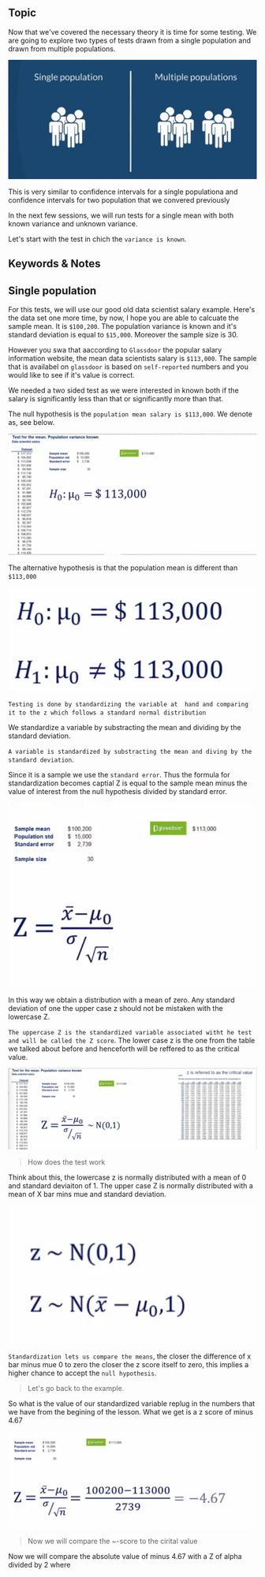 ## Topic
Now that we've covered the necessary theory it is time for some testing. We are going to explore two types of tests drawn from a single population and drawn from multiple populations.

![single_multiple](./img/single_mltiple.png)

This is very similar to confidence intervals for a single populationa and confidence intervals for two population that we convered previously


In the next few sessions, we will run tests for a single mean with both known variance and unknown variance.

Let's start with the test in chich the `variance is known`.



## Keywords & Notes

## Single population

For this tests, we will use our good old data scientist salary example. Here's the data set one more time, by now, I hope you are able to calcuate the sample mean. It is `$100,200`. The population variance is known and it's standard deviation is equal to `$15,000`. Moreover the sample size is 30.

However you swa that aaccording to `Glassdoor` the popular salary information website, the mean data scientists salary is `$113,000`. The sample that is availabel on `glassdoor` is based on `self-reported` numbers and you would like to see if it's value is correct.

We needed a two sided test as we were interested in known both if the salary is significantly less than that or significantly more than that.

The null hypothesis is the `population mean salary is $113,000`. We denote as, see below.

![Data scienties](./img/data_scientists.png)

The alternative hypothesis is that the population mean is different than `$113,000`

![hypothesis](./img/hypothesis.png)

`Testing is done by standardizing the variable at  hand and comparing it to the z which follows a standard normal distribution`


We standardize a variable by substracting the mean and dividing by the standard deviation.

`A variable is standardized by substracting the mean and diving by the standard deviation`.

Since it is a sample we use the `standard error`. Thus the formula for standardization becomes captial Z is equal to the sample mean minus the value of interest from the null hypothesis divided by standard error.


![standardizing](./img/standardizing.png)

In this way we obtain a distribution with a mean of zero. Any standard deviation of one the upper case z should not be mistaken with the lowercase Z.


`The uppercase Z is the standardized variable associated witht he test and will be called the Z score`. The lower case z is the one from the table we talked about before and henceforth will be reffered to as the critical value.


![z_score](./img/z_score.png)

> How does the test work

Think about this, the lowercase z is normally distributed with a mean of 0 and standard deviaiton of 1. The upper case Z is normally distributed with a mean of X bar mins mue and standard deviation.

![z_Z](./img/z_Z.png)

`Standardization lets us compare the means`, the closer the difference of x bar minus mue 0 to zero the closer the z score itself to zero, this implies a higher chance to accept the `null hypothesis`.

> Let's go back to the example.

So what is the value of our standardized variable replug in the numbers that we have from the begining of the lesson. What we get is a z score of minus 4.67

![Z-score](./img/Z_score_value.png)


> Now we will compare the ~-score to the cirital value

Now we will compare the absolute value of minus 4.67 with a Z of alpha divided by 2 where 
